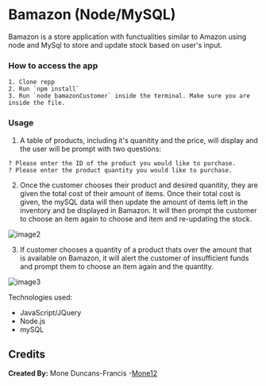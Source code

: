 # Bamazon (Node/MySQL)
Bamazon is a store application with functualities similar to Amazon using node 
and MySql to store and update stock based on user's input.

### How to access the app
    1. Clone repp
    2. Run `npm install`
    3. Run `node bamazonCustomer` inside the terminal. Make sure you are inside the file.
### Usage

1. A table of products, including it's quanitity and the price, will display and the user will be prompt with two questions:
```
? Please enter the ID of the product you would like to purchase.
? Please enter the product quantity you would like to purchase.
```


2. Once the customer chooses their product and desired quanitity, they are given the total cost of their amount of items. Once their total cost is given, the mySQL data will then update the amount of items left in the inventory and be displayed in Bamazon. 
It will then prompt the customer to choose an item again to choose and item and re-updating the stock.

![image2](https://user-images.githubusercontent.com/54917461/76154973-452c9080-609a-11ea-9429-588452236403.png)

3. If customer chooses a quantity of a product thats over the amount that is available on Bamazon, it will alert the customer of insufficient funds and prompt them to choose an item again and the quantity.

![image3](https://user-images.githubusercontent.com/54917461/76154972-42ca3680-609a-11ea-9939-082f8f8ba8df.png)

Technologies used:
* JavaScript/JQuery
* Node.js
* mySQL

## Credits
<b>Created By:</b> Mone Duncans-Francis -[Mone12](https://github.com/Mone12)
